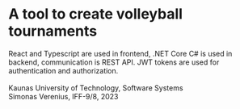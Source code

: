 # A tool to create volleyball tournaments
React and Typescript are used in frontend, .NET Core C# is used in backend, communication is REST API. JWT tokens are used for authentication and authorization.<br /><br />
Kaunas University of Technology, Software Systems<br />
Simonas Verenius, IFF-9/8, 2023